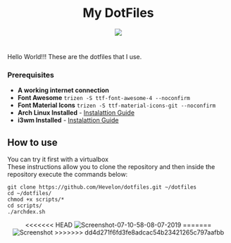 # <h1 align="center">My DotFiles</h1>


<p align="center">
<img align="center" src="https://twilio-cms-prod.s3.amazonaws.com/images/7iwai15WuuZ-1YLS6UzvVdC4vtbpjLMIoG8kABoHmrNLML.width-808.png">
</p>
 
# <p>
Hello World!!! These are the dotfiles that I use.
</p>

### Prerequisites

* **A working internet connection**
* **Font Awesome**
```trizen -S ttf-font-awesome-4 --noconfirm ```
* **Font Material Icons**
```trizen -S ttf-material-icons-git --noconfirm```
* **Arch Linux Installed** - [Instalattion Guide](https://wiki.archlinux.org/index.php/Installation_guide)
* **i3wm Installed** - [Instalattion Guide](https://wiki.archlinux.org/index.php/I3)

## How to use

You can try it first with a virtualbox<br>
These instructions allow you to clone the repository and then inside the repository execute the commands below:

```
git clone https://github.com/Hevelon/dotfiles.git ~/dotfiles
cd ~/dotfiles/
chmod +x scripts/*
cd scripts/
./archdex.sh

```
<p align="center">
<<<<<<< HEAD
<img src="/background/Screenshot.png" alt="Screenshot-07-10-58-08-07-2019"/>
=======
<img src="https://i.ibb.co/J2DbRr8/Screenshot-09-03-07-23-10-2020.png" alt="Screenshot"/>
>>>>>>> dd4d271f6fd3fe8adcac54b23421265c797aafbb
</p>
